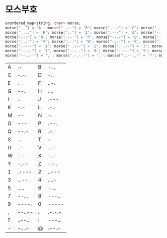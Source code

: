 # 모스부호

```C++
unordered_map<string, char> morse;
morse[".-"] = 'A'; morse["-..."] = 'B'; morse["-.-."] = 'C'; morse["-.."] = 'D'; morse["."] = 'E'; 	morse["..-."] = 'F'; morse["--."] = 'G';
morse["...."] = 'H'; morse[".."] = 'I'; morse[".---"] = 'J'; morse["-.-"] = 'K'; morse[".-.."] = 'L'; morse["--"] = 'M'; morse["-."] = 'N';
morse["---"] = 'O'; morse[".--."] = 'P'; morse["--.-"] = 'Q'; morse[".-."] = 'R'; morse["..."] = 'S'; morse["-"] = 'T'; morse["..-"] = 'U';
morse["...-"] = 'V'; morse[".--"] = 'W'; morse["-..-"] = 'X'; morse["-.--"] = 'Y'; morse["--.."] = 'Z';
morse[".----"] = '1'; morse["..---"] = '2'; morse["...--"] = '3'; morse["....-"] = '4'; morse["....."] = '5'; morse["-...."] = '6';
morse["--..."] = '7'; morse["---.."] = '8'; morse["----."] = '9'; morse["-----"] = '0';
morse["--..--"] = ','; morse[".-.-.-"] = '.'; morse["..--.."] = '?'; morse["---..."] = ':'; morse["-....-"] = '-'; morse[".--.-."] = '@';
```

|   |   |   |   |
|---|---|---|---|
|A|.-|B|-...|
|C|-.-.|D|-..|
|E|.|F|..-.|
|G|--.|H|....|
|I|..|J|.---|
|K|-.-|L|.-..|
|M|--|N|-.|
|O|---|P|.--.|
|Q|--.-|R|.-.|
|S|...|T|-|
|U|..-|V|...-|
|W|.--|X|-..-|
|Y|-.--|Z|--..|
|1|.----|2|..---|
|3|...--|4|....-|
|5|.....|6|-....|
|7|--...|8|---..|
|9|----.|0|-----|
|,|--..--|.|.-.-.-|
|?|..--..|:|---...|
|-|-....-|@|.--.-.|
